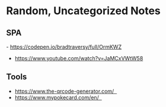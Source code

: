 # Random, Uncategorized Notes

## SPA
- https://codepen.io/bradtraversy/full/OrmKWZ
- https://www.youtube.com/watch?v=JaMCxVWtW58

## Tools

- https://www.the-qrcode-generator.com/  
- https://www.mypokecard.com/en/  